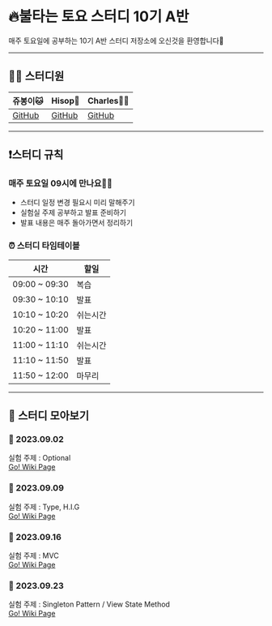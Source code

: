 # 🔥불타는 토요 스터디 10기 A반
매주 토요일에 공부하는 10기 A반 스터디 저장소에 오신것을 환영합니다👏

---
## 👋🏻 스터디원
|쥬봉이🐱|Hisop🐨|Charles🐻‍❄️|
|----|----|----|
|[GitHub](https://github.com/jyubong)|[GitHub](https://github.com/Hi-sop)|[GitHub](https://github.com/Charl-es)|

---
## ❗️스터디 규칙
### 매주 토요일 09시에 만나요👐🏻
+ 스터디 일정 변경 필요시 미리 말해주기
+ 실험실 주제 공부하고 발표 준비하기
+ 발표 내용은 매주 돌아가면서 정리하기

### ⏰ 스터디 타임테이블
|시간|할일|
|----|----|
|09:00 ~ 09:30|복습|
|09:30 ~ 10:10|발표|
|10:10 ~ 10:20|쉬는시간|
|10:20 ~ 11:00|발표|
|11:00 ~ 11:10|쉬는시간|
|11:10 ~ 11:50|발표|
|11:50 ~ 12:00|마무리|

---
## 📝 스터디 모아보기
### 🔎 2023.09.02
실험 주제 : Optional   
[Go! Wiki Page](https://github.com/jyubong/Study10-A/wiki/Weak1)

### 🔎 2023.09.09
실험 주제 : Type, H.I.G   
[Go! Wiki Page](https://github.com/jyubong/Study10-A/wiki/Weak2)

### 🔎 2023.09.16
실험 주제 : MVC   
[Go! Wiki Page](https://github.com/jyubong/Study10-A/wiki/Weak3)

### 🔎 2023.09.23
실험 주제 : Singleton Pattern / View State Method  
[Go! Wiki Page](https://github.com/jyubong/Study10-A/wiki/Weak4)
